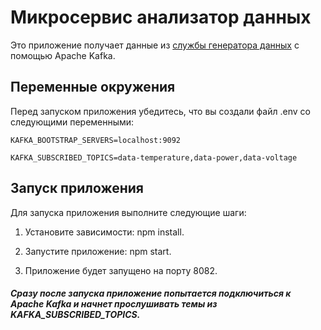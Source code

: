 # Микросервис анализатор данных

Это приложение получает данные из [службы генератора данных](https://github.com/AmelinRoman/data-generator-microservice) с помощью Apache Kafka.


## Переменные окружения


Перед запуском приложения убедитесь, что вы создали файл .env со следующими переменными:

`KAFKA_BOOTSTRAP_SERVERS=localhost:9092`

`KAFKA_SUBSCRIBED_TOPICS=data-temperature,data-power,data-voltage`


 ## Запуск приложения

 Для запуска приложения выполните следующие шаги:
 

1. Установите зависимости: npm install.
   

2. Запустите приложение: npm start.


4. Приложение будет запущено на порту 8082.


##### Сразу после запуска приложение попытается подключиться к Apache Kafka и начнет прослушивать темы из KAFKA_SUBSCRIBED_TOPICS.
